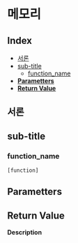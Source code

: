 <h1> 메모리 </h1>

<h2> Index </h2>

- [서론](#서론)
- [sub-title](#sub-title)
	- [function\_name](#function_name)
- [**Parametters**](#parametters)
- [**Return Value**](#return-value)


## 서론




## sub-title
### function_name
	[function]
**Parametters**
- 

**Return Value**
- 

**Description**  





